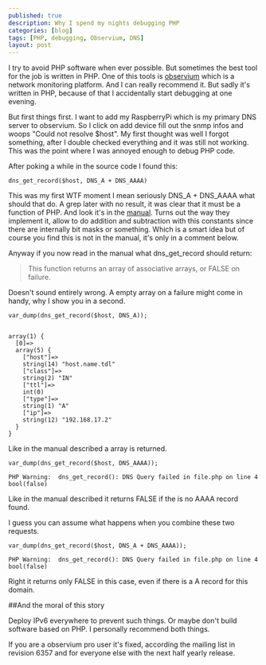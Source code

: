 ```yaml
---
published: true
description: Why I spend my nights debugging PHP
categories: [blog]
tags: [PHP, debugging, Observium, DNS]
layout: post
---
```


I try to avoid PHP software when ever possible. But sometimes the best tool for the job is written in PHP. 
One of this tools is [observium]( http://www.observium.org/ ) which is a network monitoring platform. And I can 
really recommend it. But sadly it's written in PHP, because of that I accidentally start debugging at one evening. 

But first things first. I want to add my RaspberryPi which is my primary DNS server to observium. So I click on add device
fill out the snmp infos and woops "Could not resolve $host". My first thought was well I forgot something, after I double checked 
everything and it was still not working. This was the point where I was annoyed enough to debug PHP code. 

After poking a while in the source code I found this:

```
dns_get_record($host, DNS_A + DNS_AAAA)
```

This was my first WTF moment I mean seriously DNS\_A + DNS\_AAAA what should that do. A grep later with no result, it was clear that 
it must be a function of PHP. And look it's in the [manual]( http://php.net/manual/en/function.dns-get-record.php ). Turns out the 
way they implement it, allow to do addition and subtraction with this constants since there are internally bit masks or something. 
Which is a smart idea but of course you find this is not in the manual, it's only in a comment below.

Anyway if you now read in the manual what dns\_get\_record should return:

> This function returns an array of associative arrays, or FALSE on failure.

Doesn't sound entirely wrong. A empty array on a failure might come in handy, why I show you in a second. 

```
var_dump(dns_get_record($host, DNS_A));


array(1) {
  [0]=>
  array(5) {
    ["host"]=>
    string(14) "host.name.tdl"
    ["class"]=>
    string(2) "IN"
    ["ttl"]=>
    int(0)
    ["type"]=>
    string(1) "A"
    ["ip"]=>
    string(12) "192.168.17.2"
  }
}
```

Like in the manual described a array is returned.

```
var_dump(dns_get_record($host, DNS_AAAA));

PHP Warning:  dns_get_record(): DNS Query failed in file.php on line 4
bool(false)
```

Like in the manual described it returns FALSE if the is no AAAA record found. 


I guess you can assume what happens when you combine these two requests.  

```
var_dump(dns_get_record($host, DNS_A + DNS_AAAA));

PHP Warning:  dns_get_record(): DNS Query failed in file.php on line 4
bool(false)
```

Right it returns only FALSE in this case, even if there is a A record for this domain. 


##And the moral of this story

Deploy IPv6 everywhere to prevent such things. Or maybe don't build software based on PHP. 
I personally recommend both things. 

If you are a observium pro user it's fixed, according the mailing list in revision 6357 and for 
everyone else with the next half yearly release. 